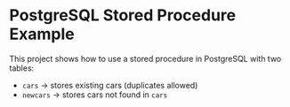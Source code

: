 # PostgreSQL Stored Procedure Example

This project shows how to use a stored procedure in PostgreSQL with two tables:  
- `cars` → stores existing cars (duplicates allowed)  
- `newcars` → stores cars not found in `cars`  
